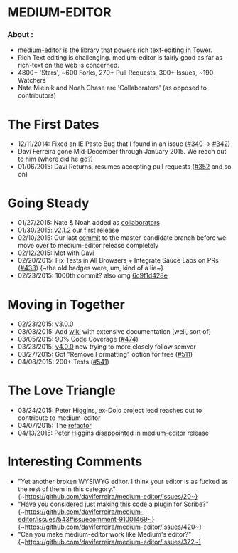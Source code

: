 # MEDIUM-EDITOR
### About :

* [medium-editor](https://github.com/daviferreira/medium-editor) is the library that powers rich text-editing in Tower.
* Rich Text editing is challenging. medium-editor is fairly good as far as rich-text on the web is concerned.
* 4800+ 'Stars', ~600 Forks, 270+ Pull Requests, 300+ Issues, ~190 Watchers
* Nate Mielnik and Noah Chase are 'Collaborators' (as opposed to contributors)


# The First Dates

* 12/11/2014:  Fixed an IE Paste Bug that I found in an issue ([#340](https://github.com/daviferreira/medium-editor/issues/340) -> [#342](https://github.com/daviferreira/medium-editor/issues/342))
* Davi Ferreira gone Mid-December through January 2015. We reach out to him (where did he go?)
* 01/06/2015: Davi Returns, resumes accepting pull requests ([#352](https://github.com/daviferreira/medium-editor/issues/352) and so on)

# Going Steady

* 01/27/2015: Nate & Noah added as [collaborators](https://github.com/daviferreira/medium-editor/commit/07641a41b8bd9499b8fa5f52d516979a249e5781)
* 01/30/2015: [v2.1.2](https://github.com/daviferreira/medium-editor/releases/tag/2.1.2) our first release
* 02/10/2015: Our last [commit](https://github.com/nchase/medium-editor/commit/30f4251ed7ab6f026492dcc17a50eab691a50ef8) to the master-candidate branch before we move over to medium-editor release completely
* 02/12/2015: Met with Davi
* 02/20/2015: Fix Tests in All Browsers + Integrate Sauce Labs on PRs ([#433](https://github.com/daviferreira/medium-editor/issues/433))
{~the old badges were, um, kind of a lie~}
* 02/23/2015: 1000th commit? also omg [6c9f1d428e](https://github.com/daviferreira/medium-editor/commit/6c9f1d428e32eca15f897ae5d02afa50ecc6c2f8)

# Moving in Together

* 02/23/2015: [v3.0.0](https://github.com/daviferreira/medium-editor/releases/tag/3.0.0)
* 03/03/2015: Add [wiki](https://github.com/daviferreira/medium-editor/wiki) with extensive documentation (well, sort of)
* 03/05/2015: 90% Code Coverage ([#474](https://github.com/daviferreira/medium-editor/issues/474))
* 03/23/2015: [v4.0.0](https://github.com/daviferreira/medium-editor/releases/tag/4.0.0) now trying to more closely follow semver
* 03/27/2015: Got "Remove Formatting" option for free ([#511](https://github.com/daviferreira/medium-editor/issues/511))
* 04/08/2015: 200+ Tests ([#541](https://github.com/daviferreira/medium-editor/issues/541))

# The Love Triangle

* 03/24/2015: Peter Higgins, ex-Dojo project lead reaches out to contribute to medium-editor
* 04/07/2015: The [refactor](https://github.com/daviferreira/medium-editor/compare/master...phiggins42:refactor)
* 04/13/2015: Peter Higgins [disappointed](https://github.com/daviferreira/medium-editor/pull/554#issuecomment-92539472) in medium-editor release

# Interesting Comments

* "Yet another broken WYSIWYG editor. I think your editor is as fucked as the rest of them in this category." {~https://github.com/daviferreira/medium-editor/issues/20~}
* "Have you considered just making this code a plugin for Scribe?"
{~https://github.com/daviferreira/medium-editor/issues/543#issuecomment-91001469~}
{~https://github.com/daviferreira/medium-editor/issues/420~}
* "Can you make medium-editor work like Medium's editor?"
{~https://github.com/daviferreira/medium-editor/issues/372~}
